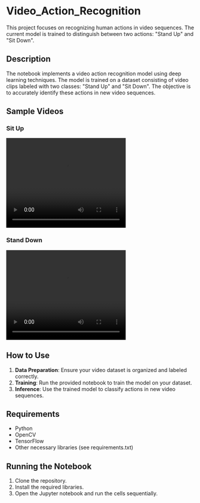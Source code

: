 # Video_Action_Recognition
This project focuses on recognizing human actions in video sequences. The current model is trained to distinguish between two actions: "Stand Up" and "Sit Down".

## Description

The notebook implements a video action recognition model using deep learning techniques. The model is trained on a dataset consisting of video clips labeled with two classes: "Stand Up" and "Sit Down". The objective is to accurately identify these actions in new video sequences.

## Sample Videos

### Sit Up

<video width="320" height="240" controls>
  <source src="Assignment Task\Video_Action_Recognition_\dataset_action_split\test\Sit down\video_7.avi" type="video/avi">
  Your browser does not support the video tag.
</video>

### Stand Down

<video width="320" height="240" controls>
  <source src="Assignment Task\Video_Action_Recognition_\dataset_action_split\test\Stand up\video_85.avi" type="video/avi">
  Your browser does not support the video tag.
</video>

## How to Use

1. **Data Preparation**: Ensure your video dataset is organized and labeled correctly.
2. **Training**: Run the provided notebook to train the model on your dataset.
3. **Inference**: Use the trained model to classify actions in new video sequences.

## Requirements

- Python
- OpenCV
- TensorFlow
- Other necessary libraries (see requirements.txt)

## Running the Notebook

1. Clone the repository.
2. Install the required libraries.
3. Open the Jupyter notebook and run the cells sequentially.

